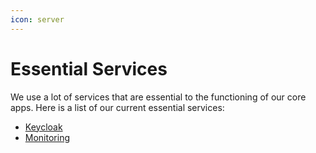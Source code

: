 ```yaml
---
icon: server
---
```

# Essential Services
We use a lot of services that are essential to the functioning of our core apps. Here is a list of our current essential services:
* [Keycloak](keycloak.md)
* [Monitoring](monitoring.md)
